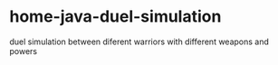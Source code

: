 # home-java-duel-simulation
duel simulation between diferent warriors with different weapons and powers
